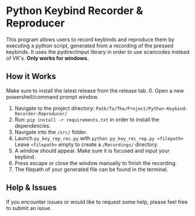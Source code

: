 # Python Keybind Recorder & Reproducer
This program allows users to record keybinds and reproduce them by executing a python script, generated from a recording of the pressed keybinds. It uses the pydirectinput library in order to use scancodes instead of VK's. **Only works for windows.**
## How it Works
Make sure to install the latest release from the release tab.
0. Open a new powershell/command prompt window.
1. Navigate to the project directory: `Path/To/The/Project/Python-Keybind-Recorder-Reproducer/`
2. Run: `pip install -r requirements.txt` in order to install the dependencies.
3. Navigate into the `/src/` folder.
4. Launch `py_key_rep_rec.py` with `python py_key_rec_rep.py <filepath>` Leave `<filepath>` empty to create a `/Recordings/` directory.
5. A window should appear. Make sure it is focused and input your keybind.
6. Press escape or close the window manually to finish the recording.
7. The filepath of your generated file can be found in the terminal.
## Help & Issues
If you encounter issues or would like to request some help, please feel free to submit an issue.

